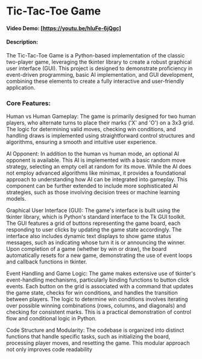 # Tic-Tac-Toe Game

#### Video Demo: [https://youtu.be/hIuFe-6jQgc]

#### Description:
The Tic-Tac-Toe Game is a Python-based implementation of the classic two-player game, leveraging the tkinter library to create a robust graphical user interface (GUI). This project is designed to demonstrate proficiency in event-driven programming, basic AI implementation, and GUI development, combining these elements to create a fully interactive and user-friendly application.

### Core Features:
Human vs Human Gameplay: The game is primarily designed for two human players, who alternate turns to place their marks ('X' and 'O') on a 3x3 grid. The logic for determining valid moves, checking win conditions, and handling draws is implemented using straightforward control structures and algorithms, ensuring a smooth and intuitive user experience.

AI Opponent: In addition to the human vs human mode, an optional AI opponent is available. This AI is implemented with a basic random move strategy, selecting an empty cell at random for its move. While the AI does not employ advanced algorithms like minimax, it provides a foundational approach to understanding how AI can be integrated into gameplay. This component can be further extended to include more sophisticated AI strategies, such as those involving decision trees or machine learning models.

Graphical User Interface (GUI): The game's interface is built using the tkinter library, which is Python's standard interface to the Tk GUI toolkit. The GUI features a grid of buttons representing the game board, each responding to user clicks by updating the game state accordingly. The interface also includes dynamic text displays to show game status messages, such as indicating whose turn it is or announcing the winner. Upon completion of a game (whether by win or draw), the board automatically resets for a new game, demonstrating the use of event loops and callback functions in tkinter.

Event Handling and Game Logic: The game makes extensive use of tkinter's event-handling mechanisms, particularly binding functions to button click events. Each button on the grid is associated with a command that updates the game state, checks for win conditions, and handles the transition between players. The logic to determine win conditions involves iterating over possible winning combinations (rows, columns, and diagonals) and checking for consistent marks. This is a practical demonstration of control flow and conditional logic in Python.

Code Structure and Modularity: The codebase is organized into distinct functions that handle specific tasks, such as initializing the board, processing player moves, and resetting the game. This modular approach not only improves code readability
